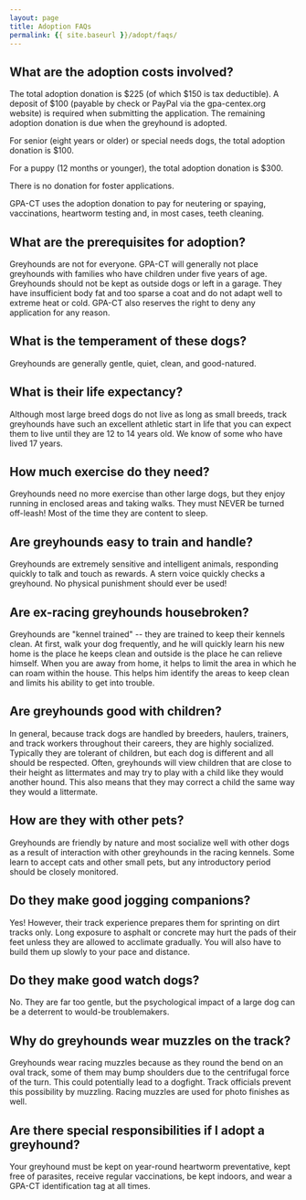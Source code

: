 ```yaml
---
layout: page
title: Adoption FAQs
permalink: {{ site.baseurl }}/adopt/faqs/
---
```


What are the adoption costs involved?
-------------------------------------
The total adoption donation is $225 (of which $150 is tax deductible). A deposit of $100 (payable by check or PayPal via
the gpa-centex.org website) is required when submitting the application. The remaining adoption donation is due when the
greyhound is adopted.

For senior (eight years or older) or special needs dogs, the total adoption donation is $100.

For a puppy (12 months or younger), the total adoption donation is $300.

There is no donation for foster applications.

GPA-CT uses the adoption donation to pay for neutering or spaying, vaccinations, heartworm testing and, in most cases,
teeth cleaning.

What are the prerequisites for adoption?
----------------------------------------
Greyhounds are not for everyone. GPA-CT will generally not place greyhounds with families who have children under five
years of age. Greyhounds should not be kept as outside dogs or left in a garage. They have insufficient body fat and too
sparse a coat and do not adapt well to extreme heat or cold. GPA-CT also reserves the right to deny any application for
any reason.

What is the temperament of these dogs?
--------------------------------------
Greyhounds are generally gentle, quiet, clean, and good-natured.

What is their life expectancy?
------------------------------
Although most large breed dogs do not live as long as small breeds, track greyhounds have such an excellent athletic
start in life that you can expect them to live until they are 12 to 14 years old. We know of some who have lived 17
years.

How much exercise do they need?
-------------------------------
Greyhounds need no more exercise than other large dogs, but they enjoy running in enclosed areas and taking walks. They
must NEVER be turned off-leash! Most of the time they are content to sleep.

Are greyhounds easy to train and handle?
----------------------------------------
Greyhounds are extremely sensitive and intelligent animals, responding quickly to talk and touch as rewards. A stern
voice quickly checks a greyhound. No physical punishment should ever be used!

Are ex-racing greyhounds housebroken?
-------------------------------------
Greyhounds are "kennel trained" -- they are trained to keep their kennels clean. At first, walk your dog frequently, and
he will quickly learn his new home is the place he keeps clean and outside is the place he can relieve himself. When you
are away from home, it helps to limit the area in which he can roam within the house. This helps him identify the areas
to keep clean and limits his ability to get into trouble.

Are greyhounds good with children?
----------------------------------
In general, because track dogs are handled by breeders, haulers, trainers, and track workers throughout their careers,
they are highly socialized. Typically they are tolerant of children, but each dog is different and all should be
respected. Often, greyhounds will view children that are close to their height as littermates and may try to play with a
child like they would another hound. This also means that they may correct a child the same way they would a littermate.

How are they with other pets?
-----------------------------
Greyhounds are friendly by nature and most socialize well with other dogs as a result of interaction with other
greyhounds in the racing kennels. Some learn to accept cats and other small pets, but any introductory period should be
closely monitored.

Do they make good jogging companions?
-------------------------------------
Yes! However, their track experience prepares them for sprinting on dirt tracks only. Long exposure to asphalt or
concrete may hurt the pads of their feet unless they are allowed to acclimate gradually. You will also have to build
them up slowly to your pace and distance.

Do they make good watch dogs?
-----------------------------
No. They are far too gentle, but the psychological impact of a large dog can be a deterrent to would-be troublemakers.

Why do greyhounds wear muzzles on the track?
--------------------------------------------
Greyhounds wear racing muzzles because as they round the bend on an oval track, some of them may bump shoulders due to
the centrifugal force of the turn. This could potentially lead to a dogfight. Track officials prevent this possibility
by muzzling. Racing muzzles are used for photo finishes as well.

Are there special responsibilities if I adopt a greyhound?
----------------------------------------------------------
Your greyhound must be kept on year-round heartworm preventative, kept free of parasites, receive regular vaccinations,
be kept indoors, and wear a GPA-CT identification tag at all times.
